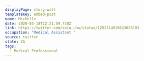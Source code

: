 ```yaml
---
displayPage: story-wall
templateKey: embed-post
name: Michelle
date: 2020-05-18T22:21:59.738Z
link: https://twitter.com/seiu_uhw/status/1252314919623688193
occupation: "Medical Assistant "
source: twitter
state: CA
tags:
  - Medical Professional
---
```

